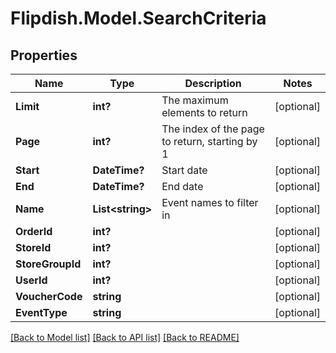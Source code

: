 # Flipdish.Model.SearchCriteria
## Properties

Name | Type | Description | Notes
------------ | ------------- | ------------- | -------------
**Limit** | **int?** | The maximum elements to return | [optional] 
**Page** | **int?** | The index of the page to return, starting by 1 | [optional] 
**Start** | **DateTime?** | Start date | [optional] 
**End** | **DateTime?** | End date | [optional] 
**Name** | **List&lt;string&gt;** | Event names to filter in | [optional] 
**OrderId** | **int?** |  | [optional] 
**StoreId** | **int?** |  | [optional] 
**StoreGroupId** | **int?** |  | [optional] 
**UserId** | **int?** |  | [optional] 
**VoucherCode** | **string** |  | [optional] 
**EventType** | **string** |  | [optional] 

[[Back to Model list]](../README.md#documentation-for-models) [[Back to API list]](../README.md#documentation-for-api-endpoints) [[Back to README]](../README.md)

